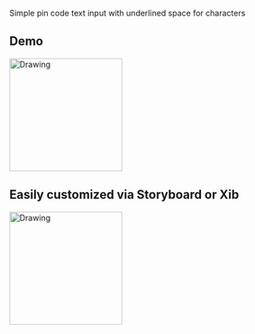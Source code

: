 Simple pin code text input with underlined space for characters

Demo
----

<img src="https://raw.githubusercontent.com/tkach/PinCodeTextField/master/demo.gif" alt="Drawing" style="width: 200px;"/>

Easily customized via Storyboard or Xib
----

<img src="https://raw.githubusercontent.com/tkach/PinCodeTextField/master/demo-storyboard.gif" alt="Drawing" style="width: 200px;"/>